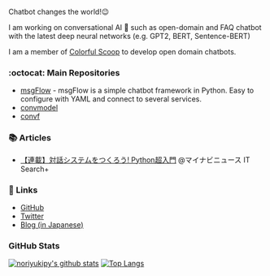 Chatbot changes the world!:wink:

I am working on conversational AI 💬 such as open-domain and FAQ chatbot with the latest deep neural networks (e.g. GPT2, BERT, Sentence-BERT)

I am a member of [Colorful Scoop](https://colorfulscoop.com) to develop open domain chatbots.

### :octocat: Main Repositories

- [msgFlow](https://github.com/colorfulscoop/msgflow) - msgFlow is a simple chatbot framework in Python. Easy to configure with YAML and connect to several services.
- [convmodel](https://github.com/colorfulscoop/convmodel)
- [convf](https://github.com/colorfulscoop/convf)

### 📚 Articles

- [【連載】対話システムをつくろう! Python超入門](https://news.mynavi.jp/itsearch/series/devsoft/Python.html) @マイナビニュース IT Search+

### 🔖 Links

- [GitHub](https://github.com/noriyukipy)
- [Twitter](https://twitter.com/noriyukipy)
- [Blog (in Japanese)](https://noriyukipy.github.io/blog/)

<!--
**noriyukipy/noriyukipy** is a ✨ _special_ ✨ repository because its `README.md` (this file) appears on your GitHub profile.

Here are some ideas to get you started:

- 🔭 I’m currently working on ...
- 🌱 I’m currently learning ...
- 👯 I’m looking to collaborate on ...
- 🤔 I’m looking for help with ...
- 💬 Ask me about ...
- 📫 How to reach me: ...
- 😄 Pronouns: ...
- ⚡ Fun fact: ...
-->

### GitHub Stats

<!-- Thanks to https://github.com/anuraghazra/github-readme-stats#top-languages-card to show GitHub Stas here -->
[![noriyukipy's github stats](https://github-readme-stats.vercel.app/api?username=noriyukipy&hide_rank=true)](https://github.com/anuraghazra/github-readme-stats)
[![Top Langs](https://github-readme-stats.vercel.app/api/top-langs/?username=noriyukipy)](https://github.com/anuraghazra/github-readme-stats)
